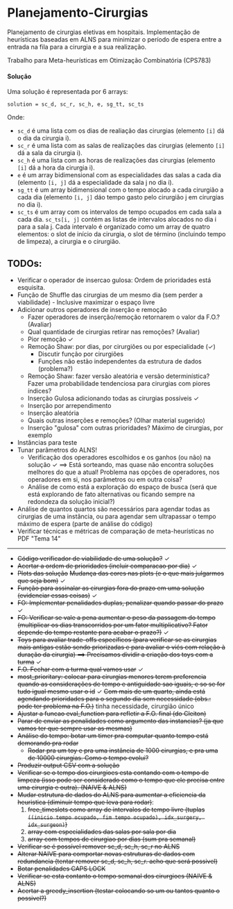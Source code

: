 # Planejamento-Cirurgias
Planejamento de cirurgias eletivas em hospitais. Implementação de heurísticas 
baseadas em ALNS para minimizar o período de espera entre a entrada na fila para 
a cirurgia e a sua realização.

Trabalho para Meta-heurísticas em Otimização Combinatória (CPS783)

#### Solução
Uma solução é representada por 6 arrays:

``` 
solution = sc_d, sc_r, sc_h, e, sg_tt, sc_ts 
```

Onde: 
- `sc_d` é uma lista com os dias de realiação das cirurgias (elemento 
`[i]` dá o dia da cirurgia i).
- `sc_r` é uma lista com as salas de realizações das cirurgias (elemento 
`[i]` dá a sala da cirurgia i).
- `sc_h` é uma lista com as horas de realizações das cirurgias (elemento 
`[i]` dá a hora da cirurgia i).
- `e` é um array bidimensional com as especialidades das salas a cada dia 
(elemento `[i, j]` dá a especialidade da sala j no dia i).
- `sg_tt` é um array bidimensional com o tempo alocado a cada cirurgião a 
cada dia (elemento `[i, j]` dáo tempo gasto pelo cirurgião j em cirurgias 
no dia i).
- `sc_ts` é um array com os intervalos de tempo ocupados em cada sala a 
cada dia. `sc_ts[i, j]` contém as listas de intervalos alocados no dia i 
para a sala j. Cada intervalo é organizado como um array de quatro 
elementos: o slot de início da cirurgia, o slot de término (incluindo 
tempo de limpeza), a cirurgia e o cirurgião.





## TODOs:
- Verificar o operador de insercao gulosa: Ordem de prioridades está esquisita.
- Função de Shuffle das cirurgias de um mesmo dia (sem perder a viabilidade) - 
Inclusive maximizar o espaço livre
- Adicionar outros operadores de inserção e remoção
    - Fazer operadores de inserção/remoção retornarem o valor da F.O.? (Avaliar)
	- Qual quantidade de cirurgias retirar nas remoções? (Avaliar)
    - Pior remoção ✓
    - Remoção Shaw: por dias, por cirurgiões ou por especialidade (✓)
        * Discutir função por cirurgiões
        * Funções não estão independentes da estrutura de dados (problema?)
    - Remoção Shaw: fazer versão aleatória e versão determinística? Fazer uma probabilidade 
    tendenciosa para cirurgias com piores índices?
    - Inserção Gulosa adicionando todas as cirurgias possíveis ✓
    - Inserção por arrependimento
    - Inserção aleatória
    - Quais outras inserções e remoções? (Olhar material sugerido)
    - Inserção "gulosa" com outras prioridades? Máximo de cirurgias, por exemplo
- Instâncias para teste
- Tunar parâmetros do ALNS!
    - Verificação dos operadores escolhidos e os ganhos (ou não) na solução ✓ 
        ⟹ Está sorteando, mas quase não encontra soluções melhores do que a atual! Problema 
        nas opções de operadores, nos operadores em si, nos parâmetros ou em outra coisa?
    - Análise de como está a exploração do espaço de busca (será que está explorando de fato 
    alternativas ou ficando sempre na redondeza da solução inicial?)
- Análise de quantos quartos são necessários para agendar todas as cirurgias de uma instância, 
ou para agendar sem ultrapassar o tempo máximo de espera (parte de análise do código)
- Verificar técnicas e métricas de comparação de meta-heurísticas no PDF "Tema 14"

---

- ~~Código verificador de viabilidade de uma solução?~~ ✓
- ~~Acertar a ordem de prioridades (incluir comparacao por dia)~~ ✓
- ~~Plots das solução~~ ~~Mudança das cores nas plots (e o que mais julgarmos que seja bom)~~  ✓
- ~~Função para assinalar as cirurgias fora do prazo em uma solução (evidenciar essas coisas)~~ ✓
- ~~FO: Implementar penalidades duplas, penalizar quando passar do prazo~~ ✓
- ~~FO: Verificar se vale a pena aumentar o peso da passagem do tempo (multiplicar os dias transcorridos por um fator multiplicativo? Fator depende do tempo restante para acabar o prazo?)~~ ✓
- ~~Toys para avaliar trade-offs específicos (para verificar se as cirurgias mais antigas estão sendo priorizadas e para avaliar o viés com relação à duração da cirurgia)  ==> Precisamos dividir a criação dos toys com a turma~~ ✓
- ~~F.O. Fechar com a turma qual vamos usar~~ ✓
- ~~most_prioritary: colocar para cirurgias menores terem preferencia quando as considerações de tempo e antiguidade sao iguais, e so se for tudo igual mesmo usar o id~~ ✓
~~Com mais de um quarto, ainda está agendando prioridades para o segundo dia sem necessidade (obs.: pode ter problema na F.O.)~~ tinha necessidade, cirurgião único
- ~~Ajustar a funcao eval_function para refletir a F.O. final (do Cleiton)~~
- ~~Parar de enviar as penalidades como argumento das instancias? (ja que vamos ter que sempre usar as mesmas)~~ 
- ~~Análise do tempo: botar um timer pra computar quanto tempo está demorando pra rodar~~
    - ~~Rodar pra um toy e pra uma instância de 1000 cirurgias, e pra uma de 10000 cirurgias. Como o tempo evolui?~~
- ~~Produzir output CSV com a solução~~
- ~~Verificar se o tempo dos cirurgioes esta contando com o tempo de limpeza (isso pode ser considerado como o tempo que ele precisa entre uma cirurgia e outra). (NAIVE & ALNS)~~
- ~~Mudar estrutura de dados do ALNS para aumentar a eficiencia da heuristica (diminuir tempo que leva para rodar)~~: 
    1. ~~free_timeslots como array de intervalos de tempo livre (tuplas `((inicio tempo ocupado, fim tempo ocupado), idx_surgery, idx_surgeon)`)~~
    2. ~~array com especialidades das salas por sala por dia~~
    3. ~~array com tempos de cirurgiao por dias (sum pra semanal)~~
- ~~Verificar se é possível remover sc_d, sc_h, sc_r no ALNS~~
- ~~Alterar NAIVE para comportar novas estruturas de dados com redundancia (tentar remover sc_d, sc_h, sc_r. acho que será possivel)~~ 
- ~~Botar penalidades CAPS LOCK~~
- ~~Verificar se esta contanto o tempo semanal dos cirurgioes (NAIVE & ALNS)~~
- ~~Acertar a greedy_insertion (testar colocando so um ou tantos quanto o possivel?)~~